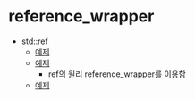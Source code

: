 # reference_wrapper

- std::ref
  - [예제](./ref1.cpp)
  - [예제](./ref2.cpp)
    - ref의 원리 reference_wrapper를 이용함
  - [예제](./ref3.cpp)